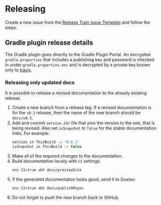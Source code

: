 # Releasing

Create a new issue from the [Release Train Issue Template](docs/release-train-issue-template.md) and follow the steps.

## Gradle plugin release details

The Gradle plugin goes directly to the Gradle Plugin Portal. An encrypted `gradle.properties` that includes a
publishing key and password is checked in under `gradle.properties.enc` and is decrypted by a private key known
only to [travis](https://docs.travis-ci.com/user/encrypting-files/).

### Releasing only updated docs

It is possible to release a revised documentation to the already existing release.

1. Create a new branch from a release tag. If a revised documentation is for the `v0.3` release, then the name of the new branch should be `docs/v0.3`.
1. Add and commit `version.sbt` file that pins the version to the one, that is being revised. Also set `isSnapshot` to `false` for the stable documentation links. For example:
    ```scala
    version in ThisBuild := "0.6.1"
    isSnapshot in ThisBuild := false
    ```
1. Make all of the required changes to the documentation.
1. Build documentation locally with `CI` settings:
    ```sh
    env CI=true sbt docs/previewSite
    ```
1. If the generated documentation looks good, send it to Gustav:
    ```sh
    env CI=true sbt docs/publishRsync
    ```
1. Do not forget to push the new branch back to GitHub.
